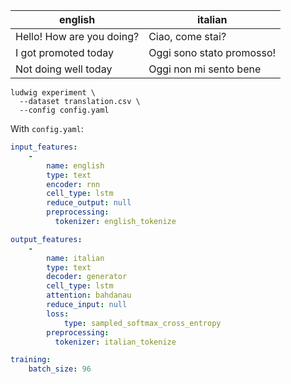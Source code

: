 | english                   | italian                   |
| ------------------------- | ------------------------- |
| Hello! How are you doing? | Ciao, come stai?          |
| I got promoted today      | Oggi sono stato promosso! |
| Not doing well today      | Oggi non mi sento bene    |

```
ludwig experiment \
  --dataset translation.csv \
  --config config.yaml
```

With `config.yaml`:

```yaml
input_features:
    -
        name: english
        type: text
        encoder: rnn
        cell_type: lstm
        reduce_output: null
        preprocessing:
          tokenizer: english_tokenize

output_features:
    -
        name: italian
        type: text
        decoder: generator
        cell_type: lstm
        attention: bahdanau
        reduce_input: null
        loss:
            type: sampled_softmax_cross_entropy
        preprocessing:
          tokenizer: italian_tokenize

training:
    batch_size: 96
```

